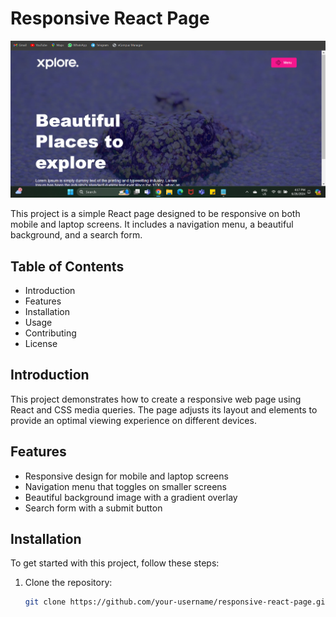 # Responsive React Page

![Responsive Landing-Page](https://raw.githubusercontent.com/yuvraj050/landing-page/main/responsive.png)

This project is a simple React page designed to be responsive on both mobile and laptop screens. It includes a navigation menu, a beautiful background, and a search form.

## Table of Contents
- Introduction
- Features
- Installation
- Usage
- Contributing
- License

## Introduction
This project demonstrates how to create a responsive web page using React and CSS media queries. The page adjusts its layout and elements to provide an optimal viewing experience on different devices.

## Features
- Responsive design for mobile and laptop screens
- Navigation menu that toggles on smaller screens
- Beautiful background image with a gradient overlay
- Search form with a submit button

## Installation
To get started with this project, follow these steps:

1. Clone the repository:
   ```bash
   git clone https://github.com/your-username/responsive-react-page.git
